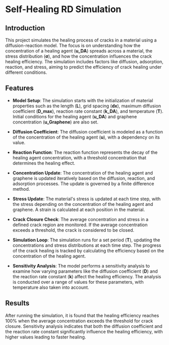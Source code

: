 # Self-Healing RD Simulation

## Introduction
This project simulates the healing process of cracks in a material using a diffusion-reaction model. The focus is on understanding how the concentration of a healing agent (**u_DA**) spreads across a material, the stress distribution (**σ**), and how the concentration influences the crack healing efficiency. The simulation includes factors like diffusion, adsorption, reaction, and stress, aiming to predict the efficiency of crack healing under different conditions.

## Features
- **Model Setup**: The simulation starts with the initialization of material properties such as the length (**L**), grid spacing (**dx**), maximum diffusion coefficient (**D_max**), reaction rate constant (**k_DA**), and temperature (**T**). Initial conditions for the healing agent (**u_DA**) and graphene concentration (**u_Graphene**) are also set.
  
- **Diffusion Coefficient**: The diffusion coefficient is modeled as a function of the concentration of the healing agent (**u**), with a dependency on its value.

- **Reaction Function**: The reaction function represents the decay of the healing agent concentration, with a threshold concentration that determines the healing effect.

- **Concentration Update**: The concentration of the healing agent and graphene is updated iteratively based on the diffusion, reaction, and adsorption processes. The update is governed by a finite difference method.

- **Stress Update**: The material's stress is updated at each time step, with the stress depending on the concentration of the healing agent and graphene. A strain is calculated at each position in the material.

- **Crack Closure Check**: The average concentration and stress in a defined crack region are monitored. If the average concentration exceeds a threshold, the crack is considered to be closed.

- **Simulation Loop**: The simulation runs for a set period (**T**), updating the concentrations and stress distributions at each time step. The progress of the crack healing is tracked by calculating the efficiency based on the concentration of the healing agent.

- **Sensitivity Analysis**: The model performs a sensitivity analysis to examine how varying parameters like the diffusion coefficient (**D**) and the reaction rate constant (**k**) affect the healing efficiency. The analysis is conducted over a range of values for these parameters, with temperature also taken into account.

## Results
After running the simulation, it is found that the healing efficiency reaches 100% when the average concentration exceeds the threshold for crack closure. Sensitivity analysis indicates that both the diffusion coefficient and the reaction rate constant significantly influence the healing efficiency, with higher values leading to faster healing. 
